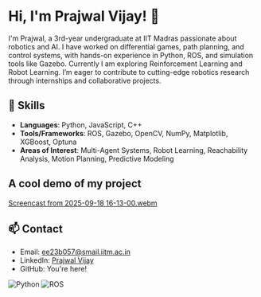 # Hi, I'm Prajwal Vijay! 👋

I'm Prajwal, a 3rd-year undergraduate at IIT Madras passionate about robotics and AI. I have worked on differential games, path planning, and control systems, with hands-on experience in Python, ROS, and simulation tools like Gazebo. Currently I am exploring Reinforcement Learning and Robot Learning. I’m eager to contribute to cutting-edge robotics research through internships and collaborative projects.

## 🔧 Skills
- **Languages**: Python, JavaScript, C++
- **Tools/Frameworks**: ROS, Gazebo, OpenCV, NumPy, Matplotlib, XGBoost, Optuna
- **Areas of Interest**: Multi-Agent Systems, Robot Learning, Reachability Analysis, Motion Planning, Predictive Modeling

## A cool demo of my project
[Screencast from 2025-09-18 16-13-00.webm](https://github.com/user-attachments/assets/1334d0a8-040c-4379-8ce5-7cc6c820cb20)

## 📫 Contact
- Email: ee23b057@smail.iitm.ac.in
- LinkedIn: [Prajwal Vijay](https://www.linkedin.com/in/prajwal-vijay-b43b4427b/)
- GitHub: You're here!

![Python](https://img.shields.io/badge/Python-3.12-blue) ![ROS](https://img.shields.io/badge/ROS2-Humble-green)
